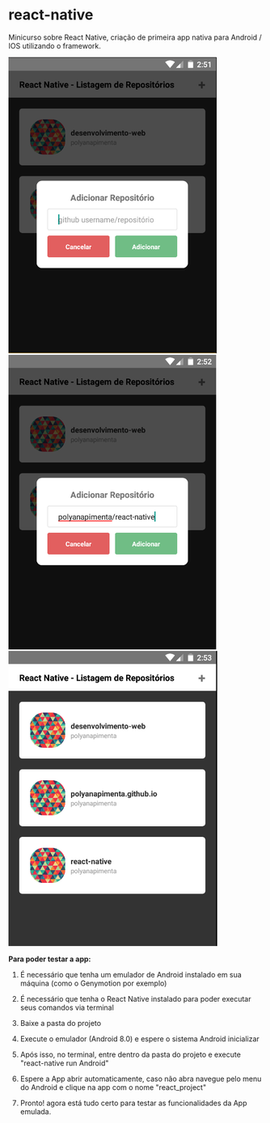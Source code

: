 # react-native
Minicurso sobre React Native, criação de primeira app nativa para Android / IOS utilizando o framework.

![Imagens da App](/thumbnail/react-native-02.png "Tela 01")
![Imagens da App](/thumbnail/react-native-03.png "Tela 02")
![Imagens da App](/thumbnail/react-native-04.png "Tela 03")

**Para poder testar a app:**

1. É necessário que tenha um emulador de Android instalado em sua máquina (como o Genymotion por exemplo)

2. É necessário que tenha o React Native instalado para poder executar seus comandos via terminal

3. Baixe a pasta do projeto

4. Execute o emulador (Android 8.0) e espere o sistema Android inicializar 

5. Após isso, no terminal, entre dentro da pasta do projeto e execute "react-native run Android"

6. Espere a App abrir automaticamente, caso não abra navegue pelo menu do Android e clique na app com o nome "react_project"

7. Pronto! agora está tudo certo para testar as funcionalidades da App emulada.